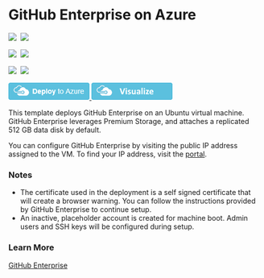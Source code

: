 # GitHub Enterprise on Azure

<IMG SRC="https://azbotstorage.blob.core.windows.net/badges/github-enterprise/PublicLastTestDate.svg" />&nbsp;
<IMG SRC="https://azbotstorage.blob.core.windows.net/badges/github-enterprise/PublicDeployment.svg" />&nbsp;

<IMG SRC="https://azbotstorage.blob.core.windows.net/badges/github-enterprise/FairfaxLastTestDate.svg" />&nbsp;
<IMG SRC="https://azbotstorage.blob.core.windows.net/badges/github-enterprise/FairfaxDeployment.svg" />&nbsp;

<IMG SRC="https://azbotstorage.blob.core.windows.net/badges/github-enterprise/BestPracticeResult.svg" />&nbsp;
<IMG SRC="https://azbotstorage.blob.core.windows.net/badges/github-enterprise/CredScanResult.svg" />&nbsp;

<a href="https://portal.azure.com/#create/Microsoft.Template/uri/https%3A%2F%2Fraw.githubusercontent.com%2FAzure%2Fazure-quickstart-templates%2Fmaster%2Fgithub-enterprise%2Fazuredeploy.json" target="_blank">
    <img src="https://raw.githubusercontent.com/Azure/azure-quickstart-templates/master/1-CONTRIBUTION-GUIDE/images/deploytoazure.png"/>
</a>
<a href="http://armviz.io/#/?load=https%3A%2F%2Fraw.githubusercontent.com%2FAzure%2Fazure-quickstart-templates%2Fmaster%2Fgithub-enterprise%2Fazuredeploy.json" target="_blank">
    <img src="https://raw.githubusercontent.com/Azure/azure-quickstart-templates/master/1-CONTRIBUTION-GUIDE/images/visualizebutton.png"/>
</a>

This template deploys GitHub Enterprise on an Ubuntu virtual machine. GitHub Enterprise leverages Premium Storage, and attaches a replicated 512 GB data disk by default.

You can configure GitHub Enterprise by visiting the public IP address assigned to the VM. To find your IP address, visit the [portal](https://portal.azure.com).

### Notes

- The certificate used in the deployment is a self signed certificate that will create a browser warning. You can follow the instructions provided by GitHub Enterprise to continue setup.
- An inactive, placeholder account is created for machine boot. Admin users and SSH keys will be configured during setup.

### Learn More

[GitHub Enterprise](https://enterprise.github.com)
